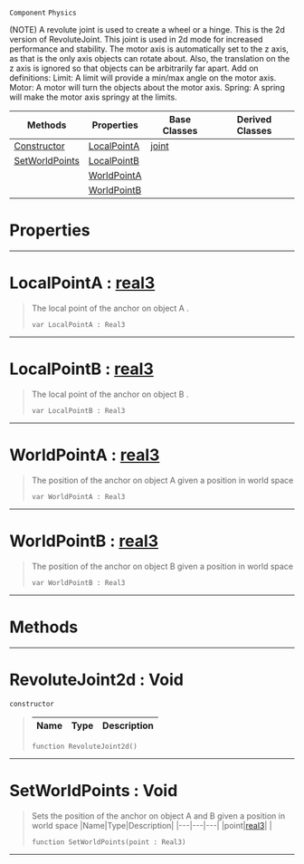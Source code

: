  `Component` `Physics`



(NOTE) A revolute joint is used to create a wheel or a hinge. This is the 2d version of RevoluteJoint. This joint is used in 2d mode for increased performance and stability. The motor axis is automatically set to the z axis, as that is the only axis objects can rotate about. Also, the translation on the z axis is ignored so that objects can be arbitrarily far apart. Add on definitions: Limit: A limit will provide a min/max angle on the motor axis. Motor: A motor will turn the objects about the motor axis. Spring: A spring will make the motor axis springy at the limits.

|Methods|Properties|Base Classes|Derived Classes|
|---|---|---|---|
|[ Constructor](https://github.com/ZilchEngine/ZilchDocs/blob/master/code_reference/class_reference/revolutejoint2d.markdown#revolutejoint2d-void)|[ LocalPointA](https://github.com/ZilchEngine/ZilchDocs/blob/master/code_reference/class_reference/revolutejoint2d.markdown#localpointa-zilch-engine)|[joint](https://github.com/ZilchEngine/ZilchDocs/blob/master/code_reference/class_reference/joint.markdown)| |
|[ SetWorldPoints](https://github.com/ZilchEngine/ZilchDocs/blob/master/code_reference/class_reference/revolutejoint2d.markdown#setworldpoints-void)|[ LocalPointB](https://github.com/ZilchEngine/ZilchDocs/blob/master/code_reference/class_reference/revolutejoint2d.markdown#localpointb-zilch-engine)| | |
| |[ WorldPointA](https://github.com/ZilchEngine/ZilchDocs/blob/master/code_reference/class_reference/revolutejoint2d.markdown#worldpointa-zilch-engine)| | |
| |[ WorldPointB](https://github.com/ZilchEngine/ZilchDocs/blob/master/code_reference/class_reference/revolutejoint2d.markdown#worldpointb-zilch-engine)| | |


 #  Properties


---  
 #  LocalPointA : [real3](https://github.com/ZilchEngine/ZilchDocs/blob/master/code_reference/nada_base_types/real3.markdown)

> The local point of the anchor on object A . 
> ``` lang=cpp, name=Nada
> var LocalPointA : Real3


---  
 #  LocalPointB : [real3](https://github.com/ZilchEngine/ZilchDocs/blob/master/code_reference/nada_base_types/real3.markdown)

> The local point of the anchor on object B . 
> ``` lang=cpp, name=Nada
> var LocalPointB : Real3


---  
 #  WorldPointA : [real3](https://github.com/ZilchEngine/ZilchDocs/blob/master/code_reference/nada_base_types/real3.markdown)

> The position of the anchor on object A given a position in world space 
> ``` lang=cpp, name=Nada
> var WorldPointA : Real3


---  
 #  WorldPointB : [real3](https://github.com/ZilchEngine/ZilchDocs/blob/master/code_reference/nada_base_types/real3.markdown)

> The position of the anchor on object B given a position in world space 
> ``` lang=cpp, name=Nada
> var WorldPointB : Real3


---  
 #  Methods


---  
 #  RevoluteJoint2d : Void

 `constructor`

> 
> |Name|Type|Description|
> |---|---|---|
> ``` lang=cpp, name=Nada
> function RevoluteJoint2d()
> ``` 


---  
 #  SetWorldPoints : Void

> Sets the position of the anchor on object A and B given a position in world space 
> |Name|Type|Description|
> |---|---|---|
> |point|[real3](https://github.com/ZilchEngine/ZilchDocs/blob/master/code_reference/nada_base_types/real3.markdown)| |
> ``` lang=cpp, name=Nada
> function SetWorldPoints(point : Real3)
> ``` 


---  
 

 